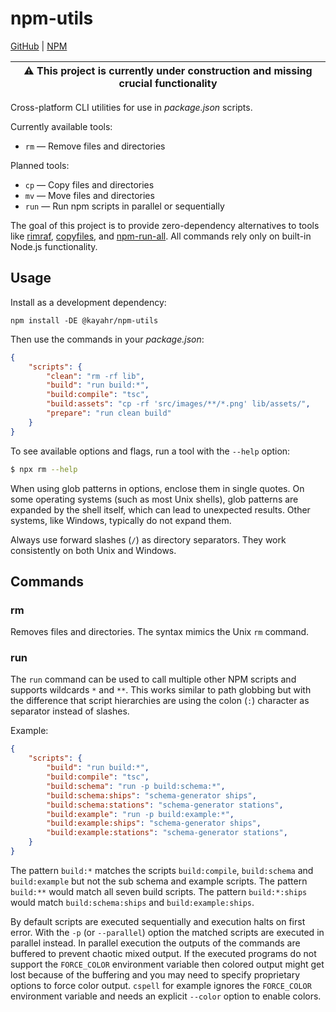 # npm-utils

[GitHub] | [NPM]

| :warning: This project is currently under construction and missing crucial functionality |
| - |

Cross-platform CLI utilities for use in *package.json* scripts.

Currently available tools:

* `rm` — Remove files and directories

Planned tools:

* `cp` — Copy files and directories
* `mv` — Move files and directories
* `run` — Run npm scripts in parallel or sequentially

The goal of this project is to provide zero-dependency alternatives to tools like [rimraf], [copyfiles], and [npm-run-all]. All commands rely only on built-in Node.js functionality.

## Usage

Install as a development dependency:

```
npm install -DE @kayahr/npm-utils
```

Then use the commands in your *package.json*:

```json
{
    "scripts": {
        "clean": "rm -rf lib",
        "build": "run build:*",
        "build:compile": "tsc",
        "build:assets": "cp -rf 'src/images/**/*.png' lib/assets/",
        "prepare": "run clean build"
    }
}
```

To see available options and flags, run a tool with the `--help` option:

```sh
$ npx rm --help
```

When using glob patterns in options, enclose them in single quotes. On some operating systems (such as most Unix shells), glob patterns are expanded by the shell itself, which can lead to unexpected results. Other systems, like Windows, typically do not expand them.

Always use forward slashes (`/`) as directory separators. They work consistently on both Unix and Windows.

## Commands

### rm

Removes files and directories. The syntax mimics the Unix `rm` command.

### run

The `run` command can be used to call multiple other NPM scripts and supports wildcards `*` and `**`. This works similar to path globbing but with the difference that script hierarchies are using the colon (`:`) character as separator instead of slashes.

Example:

```json
{
    "scripts": {
        "build": "run build:*",
        "build:compile": "tsc",
        "build:schema": "run -p build:schema:*",
        "build:schema:ships": "schema-generator ships",
        "build:schema:stations": "schema-generator stations",
        "build:example": "run -p build:example:*",
        "build:example:ships": "schema-generator ships",
        "build:example:stations": "schema-generator stations",
    }
}
```

The pattern `build:*` matches the scripts `build:compile`, `build:schema` and `build:example` but not the sub schema and example scripts. The pattern `build:**` would match all seven build scripts. The pattern `build:*:ships` would match `build:schema:ships` and `build:example:ships`.

By default scripts are executed sequentially and execution halts on first error. With the `-p` (or `--parallel`) option the matched scripts are executed in parallel instead. In parallel execution the outputs of the commands are buffered to prevent chaotic mixed output. If the executed programs do not support the `FORCE_COLOR` environment variable then colored output might get lost because of the buffering and you may need to specify proprietary options to force color output. `cspell` for example ignores the `FORCE_COLOR` environment variable and needs an explicit `--color` option to enable colors.

[GitHub]: https://github.com/kayahr/rm
[NPM]: https://www.npmjs.com/package/@kayahr/rm
[rimraf]: https://www.npmjs.com/package/rimraf
[copyfiles]: https://www.npmjs.com/package/copyfiles
[npm-run-all]: https://www.npmjs.com/package/npm-run-all
